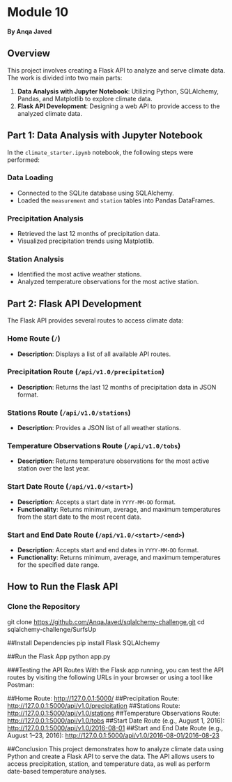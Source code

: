 # Module 10

**By Anqa Javed**

## Overview

This project involves creating a Flask API to analyze and serve climate data. The work is divided into two main parts:

1. **Data Analysis with Jupyter Notebook**: Utilizing Python, SQLAlchemy, Pandas, and Matplotlib to explore climate data.
2. **Flask API Development**: Designing a web API to provide access to the analyzed climate data.

## Part 1: Data Analysis with Jupyter Notebook

In the `climate_starter.ipynb` notebook, the following steps were performed:

### Data Loading

- Connected to the SQLite database using SQLAlchemy.
- Loaded the `measurement` and `station` tables into Pandas DataFrames.

### Precipitation Analysis

- Retrieved the last 12 months of precipitation data.
- Visualized precipitation trends using Matplotlib.

### Station Analysis

- Identified the most active weather stations.
- Analyzed temperature observations for the most active station.

## Part 2: Flask API Development

The Flask API provides several routes to access climate data:

### Home Route (`/`)

- **Description**: Displays a list of all available API routes.

### Precipitation Route (`/api/v1.0/precipitation`)

- **Description**: Returns the last 12 months of precipitation data in JSON format.

### Stations Route (`/api/v1.0/stations`)

- **Description**: Provides a JSON list of all weather stations.

### Temperature Observations Route (`/api/v1.0/tobs`)

- **Description**: Returns temperature observations for the most active station over the last year.

### Start Date Route (`/api/v1.0/<start>`)

- **Description**: Accepts a start date in `YYYY-MM-DD` format.
- **Functionality**: Returns minimum, average, and maximum temperatures from the start date to the most recent data.

### Start and End Date Route (`/api/v1.0/<start>/<end>`)

- **Description**: Accepts start and end dates in `YYYY-MM-DD` format.
- **Functionality**: Returns minimum, average, and maximum temperatures for the specified date range.

## How to Run the Flask API

### Clone the Repository

git clone https://github.com/AnqaJaved/sqlalchemy-challenge.git
cd sqlalchemy-challenge/SurfsUp

##Install Dependencies
pip install Flask SQLAlchemy

##Run the Flask App
python app.py

###Testing the API Routes
With the Flask app running, you can test the API routes by visiting the following URLs in your browser or using a tool like Postman:

##Home Route: http://127.0.0.1:5000/
##Precipitation Route: http://127.0.0.1:5000/api/v1.0/precipitation
##Stations Route: http://127.0.0.1:5000/api/v1.0/stations
##Temperature Observations Route: http://127.0.0.1:5000/api/v1.0/tobs
##Start Date Route (e.g., August 1, 2016): http://127.0.0.1:5000/api/v1.0/2016-08-01
##Start and End Date Route (e.g., August 1–23, 2016): http://127.0.0.1:5000/api/v1.0/2016-08-01/2016-08-23

##Conclusion
This project demonstrates how to analyze climate data using Python and create a Flask API to serve the data. The API allows users to access precipitation, station, and temperature data, as well as perform date-based temperature analyses.
